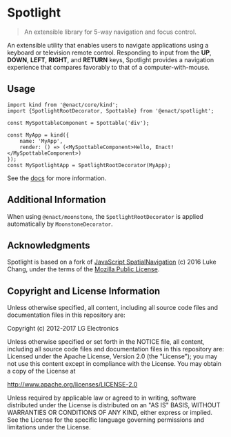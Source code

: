# Spotlight

> An extensible library for 5-way navigation and focus control.

An extensible utility that enables users to navigate
applications using a keyboard or television remote control.  Responding to input
from the **UP**, **DOWN**, **LEFT**, **RIGHT**, and **RETURN** keys, Spotlight
provides a navigation experience that compares favorably to that of a
computer-with-mouse.

## Usage

```
import kind from '@enact/core/kind';
import {SpotlightRootDecorator, Spottable} from '@enact/spotlight';

const MySpottableComponent = Spottable('div');

const MyApp = kind({
    name: 'MyApp',
    render: () => (<MySpottableComponent>Hello, Enact!</MySpottableComponent>)
});
const MySpotlightApp = SpotlightRootDecorator(MyApp);
```

See the [docs](docs/) for more information.

## Additional Information

When using `@enact/moonstone`, the `SpotlightRootDecorator` is applied automatically by
`MoonstoneDecorator`.

## Acknowledgments

Spotlight is based on a fork of [JavaScript SpatialNavigation](https://github.com/luke-chang/js-spatial-navigation)
(c) 2016 Luke Chang, under the terms of the [Mozilla Public License](https://www.mozilla.org/en-US/MPL/2.0/).

## Copyright and License Information

Unless otherwise specified, all content, including all source code files and
documentation files in this repository are:

Copyright (c) 2012-2017 LG Electronics

Unless otherwise specified or set forth in the NOTICE file, all content,
including all source code files and documentation files in this repository are:
Licensed under the Apache License, Version 2.0 (the "License");
you may not use this content except in compliance with the License.
You may obtain a copy of the License at

http://www.apache.org/licenses/LICENSE-2.0

Unless required by applicable law or agreed to in writing, software
distributed under the License is distributed on an "AS IS" BASIS,
WITHOUT WARRANTIES OR CONDITIONS OF ANY KIND, either express or implied.
See the License for the specific language governing permissions and
limitations under the License.
